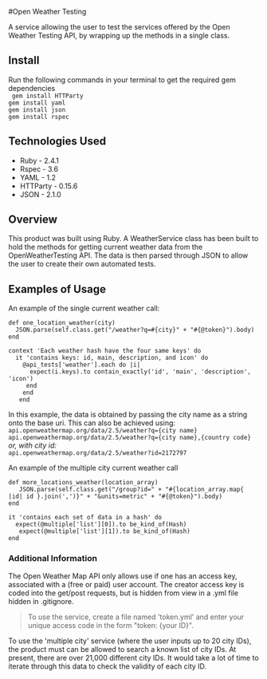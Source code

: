 #Open Weather Testing

A service allowing the user to test the services offered by the Open Weather Testing API, by wrapping up the methods in a single class.

## Install 
Run the following commands in your terminal to get the required gem dependencies   
``` gem install HTTParty```  
``` gem install yaml ```  
``` gem install json ```  
``` gem install rspec ```

## Technologies Used

* Ruby - 2.4.1
* Rspec - 3.6
* YAML - 1.2
* HTTParty - 0.15.6
* JSON - 2.1.0

## Overview

This product was built using Ruby. A WeatherService class has been built to hold the methods for getting current weather data from the OpenWeatherTesting API. The data is then parsed through JSON to allow the user to create their own automated tests.

## Examples of Usage

An example of the single current weather call: 

	def one_location_weather(city)
	  JSON.parse(self.class.get("/weather?q=#{city}" + "#{@token}").body)
	end 
	
	context 'Each weather hash have the four same keys' do
	  it 'contains keys: id, main, description, and icon' do
	    @api_tests['weather'].each do |i|
	      expect(i.keys).to contain_exactly('id', 'main', 'description', 'icon')
	     end
	    end
	   end
In this example, the data is obtained by passing the city name as a string onto the base uri. This can also be achieved using:  
```api.openweathermap.org/data/2.5/weather?q={city name}```
```api.openweathermap.org/data/2.5/weather?q={city name},{country code}```  
*or, with city id:*  
```api.openweathermap.org/data/2.5/weather?id=2172797```  

An example of the multiple city current weather call  

	def more_locations_weather(location_array)
	   JSON.parse(self.class.get("/group?id=" + "#{location_array.map{ |id| id }.join(',')}" + "&units=metric" + "#{@token}").body)
	end
	  
	it 'contains each set of data in a hash' do
	  expect(@multiple['list'][0]).to be_kind_of(Hash)
	   expect(@multiple['list'][1]).to be_kind_of(Hash)
	end

 

### Additional Information

The Open Weather Map API only allows use if one has an access key, associated with a (free or paid) user account. The creator access key is coded into the get/post requests, but is hidden from view in a .yml file hidden in .gitignore.  
>To use the service, create a file named 'token.yml' and enter your unique access code in the form "token: {your ID}". 


To use the 'multiple city' service (where the user inputs up to 20 city IDs), the product must can be allowed to search a known list of city IDs. At present, there are over 21,000 different city IDs. It would take a lot of time to iterate through this data to check the validity of each city ID.



